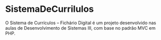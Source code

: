 # SistemaDeCurrilulos
O Sistema de Currículos – Fichário Digital é um projeto desenvolvido nas aulas de Desenvolvimento de Sistemas III, com base no padrão MVC em PHP.
